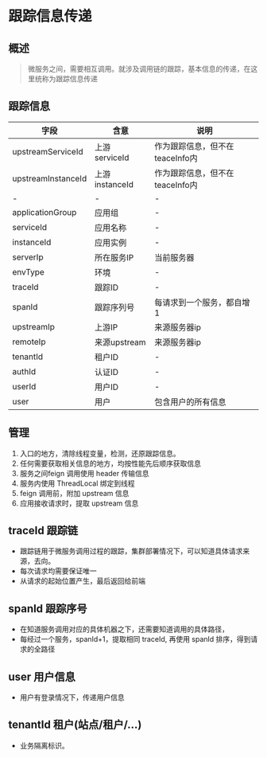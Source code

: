 # 跟踪信息传递

## 概述
> 微服务之间，需要相互调用。就涉及调用链的跟踪，基本信息的传递，在这里统称为跟踪信息传递

## 跟踪信息


字段 | 含意 | 说明
---|---|---
upstreamServiceId | 上游 serviceId | 作为跟踪信息，但不在 teaceInfo内
upstreamInstanceId | 上游 instanceId | 作为跟踪信息，但不在 teaceInfo内
- | - | -
applicationGroup | 应用组 | -
serviceId | 应用名称 | -
instanceId | 应用实例 | -
serverIp | 所在服务IP | 当前服务器
envType | 环境 | -
traceId | 跟踪ID | -
spanId | 跟踪序列号 | 每请求到一个服务，都自增1
upstreamIp | 上游IP | 来源服务器ip
remoteIp | 来源upstream | 来源服务器ip
tenantId | 租户ID | -
authId | 认证ID | -
userId | 用户ID | -
user | 用户 | 包含用户的所有信息


## 管理
1. 入口的地方，清除线程变量，检测，还原跟踪信息。
2. 任何需要获取相关信息的地方，均按性能先后顺序获取信息
3. 服务之间feign 调用使用 header 传输信息
4. 服务内使用 ThreadLocal 绑定到线程
5. feign 调用前，附加 upstream 信息
6. 应用接收请求时，提取 upstream 信息


## traceId 跟踪链
- 跟踪链用于微服务调用过程的跟踪，集群部署情况下，可以知道具体请求来源，去向。
- 每次请求均需要保证唯一
- 从请求的起始位置产生，最后返回给前端

## spanId 跟踪序号
- 在知道服务调用对应的具体机器之下，还需要知道调用的具体路径，
- 每经过一个服务，spanId+1，提取相同 traceId, 再使用 spanId 排序，得到请求的全路径

## user 用户信息
- 用户有登录情况下，传递用户信息

## tenantId 租户(站点/租户/...)
- 业务隔离标识。